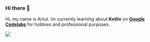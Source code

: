 ### Hi there 👋

Hi, my name is Ainul. Im currently learning about **Kotlin** on <b>[Google Codelabs](https://codelabs.developers.google.com/android-kotlin-fundamentals/)</b> for hobbies and professional purposes.

<img src="https://github-readme-stats.vercel.app/api?username=ai-null&show_icons=true&theme=onedark" />

<!--
**ai-null/ai-null** is a ✨ _special_ ✨ repository because its `README.md` (this file) appears on your GitHub profile.

Here are some ideas to get you started:

- 🔭 I’m currently working on ...
- 🌱 I’m currently learning ...
- 👯 I’m looking to collaborate on ...
- 🤔 I’m looking for help with ...
- 💬 Ask me about ...
- 📫 How to reach me: ...
- 😄 Pronouns: ...
- ⚡ Fun fact: ...
-->
